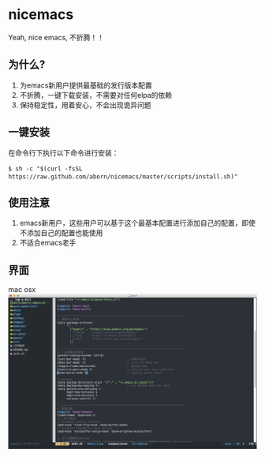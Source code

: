 # nicemacs
Yeah, nice emacs, 不折腾！！

## 为什么?
1. 为emacs新用户提供最基础的发行版本配置
2. 不折腾，一键下载安装，不需要对任何elpa的依赖
3. 保持稳定性，用着安心，不会出现诡异问题

## 一键安装
在命令行下执行以下命令进行安装：

```shell
$ sh -c "$(curl -fsSL https://raw.github.com/aborn/nicemacs/master/scripts/install.sh)"
```

## 使用注意
1. emacs新用户，这些用户可以基于这个最基本配置进行添加自己的配置，即使不添加自己的配置也能使用
2. 不适合emacs老手

## 界面
mac osx
![](screenshots/mac.png "mac osx")

